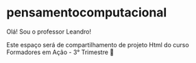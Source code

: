 # pensamentocomputacional
Olá! Sou o professor Leandro!

Este espaço será de compartilhamento de projeto Html do curso Formadores em Ação - 3° Trimestre 👻  
